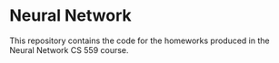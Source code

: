 # Neural Network
This repository contains the code for the homeworks produced in the Neural Network CS 559 course.
